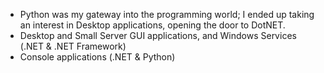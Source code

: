 - Python was my gateway into the programming world; I ended up taking an interest in Desktop applications, opening the door to DotNET.
- Desktop and Small Server GUI applications, and Windows Services (.NET & .NET Framework)
- Console applications (.NET & Python)

<!---
TwwcTech/TwwcTech is a ✨ special ✨ repository because its `README.md` (this file) appears on your GitHub profile.
You can click the Preview link to take a look at your changes.
--->
